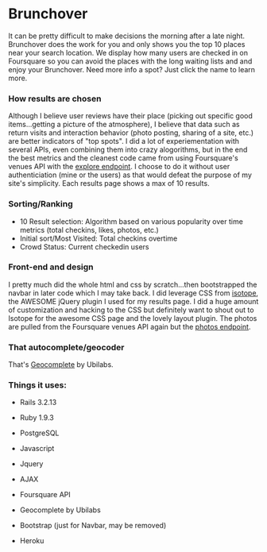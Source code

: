<h1>Brunchover</h1>
<p>It can be pretty difficult to make decisions the morning after a late night.  Brunchover does the work for you and only shows you the top 10 places near your search location. We display how many users are checked in on Foursquare so you can avoid the places with the long waiting lists and and enjoy your Brunchover. Need more info a spot? Just click the name to learn more.</p>

<h3>How results are chosen</h3>
<p>Although I believe user reviews have their place (picking out specific good items...getting a picture of the atmosphere), I believe that data such as return visits and interaction behavior (photo posting, sharing of a site, etc.) are better indicators of "top spots". I did a lot of experiementation with several APIs, even combining them into crazy alogorithms, but in the end the best metrics and the cleanest code came from using Foursquare's venues API with the <a href="https://developer.foursquare.com/docs/venues/explore" target="_blank">explore endpoint</a>. I choose to do it without user authenticiation (mine or the users) as that would defeat the purpose of my site's simplicity. Each results page shows a max of 10 results.</p>

<h3>Sorting/Ranking</h3>
  <ul>
    <li><span color="#ffc940">10 Result selection:</span> Algorithm based on various popularity over time metrics (total checkins, likes, photos, etc.)</li>
    <li><span color="#ffc940">Initial sort/Most Visited:</span> Total checkins overtime</li>
    <li><span color="#ffc940">Crowd Status:</span> Current checkedin users</li>
  </ul>

<h3>Front-end and design</h3>
<p>I pretty much did the whole html and css by scratch...then bootstrapped the navbar in later code which I may take back. I did leverage CSS from <a href="http://isotope.metafizzy.co/" target="_blank">isotope</a>, the AWESOME jQuery plugin I used for my results page. I did a huge amount of customization and hacking to the CSS but definitely want to shout out to Isotope for the awesome CSS page and the lovely layout plugin. The photos are pulled from the Foursquare venues API again but the <a href="https://developer.foursquare.com/docs/venues/photos" target="_blank">photos endpoint</a>.</p>

<h3>That autocomplete/geocoder</h3>
<p>That's <a href="http://ubilabs.github.io/geocomplete/" target="_blank">Geocomplete</a> by Ubilabs.

<h3>Things it uses:</h3>

  * Rails 3.2.13

  * Ruby 1.9.3

  * PostgreSQL

  * Javascript

  * Jquery

  * AJAX

  * Foursquare API

  * Geocomplete by Ubilabs

  * Bootstrap (just for Navbar, may be removed)

  * Heroku